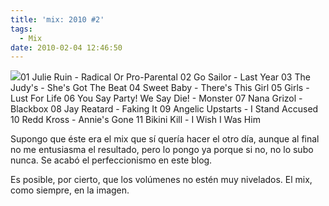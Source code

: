 ```yaml
---
title: 'mix: 2010 #2'
tags:
  - Mix
date: 2010-02-04 12:46:50
---
```


[![](http://img694.imageshack.us/img694/4416/seals.gif)](http://www.mediafire.com/?ollwmyyrzym)01 Julie Ruin - Radical Or Pro-Parental
02 Go Sailor - Last Year
03 The Judy's - She's Got The Beat
04 Sweet Baby - There's This Girl
05 Girls - Lust For Life
06 You Say Party! We Say Die! - Monster
07 Nana Grizol - Blackbox
08 Jay Reatard - Faking It
09 Angelic Upstarts - I Stand Accused
10 Redd Kross - Annie's Gone
11 Bikini Kill - I Wish I Was Him

Supongo que éste era el mix que sí quería hacer el otro día, aunque al final no me entusiasma el resultado, pero lo pongo ya porque si no, no lo subo nunca. Se acabó el perfeccionismo en este blog.

Es posible, por cierto, que los volúmenes no estén muy nivelados. El mix, como siempre, en la imagen.